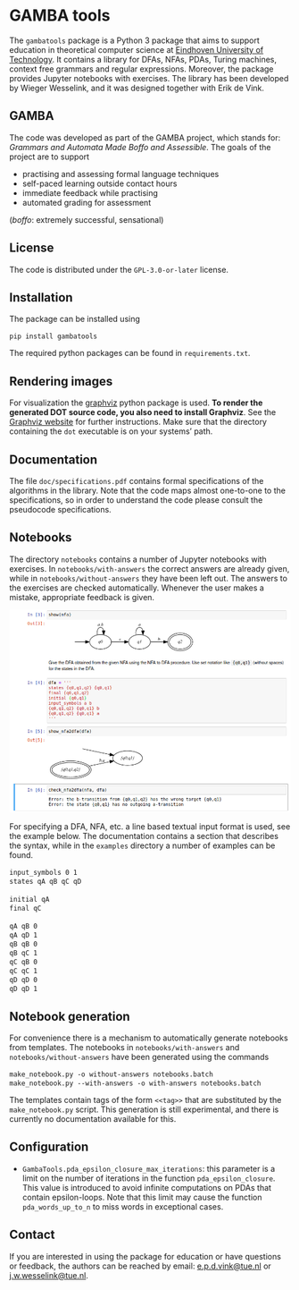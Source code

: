 # GAMBA tools

The `gambatools` package is a Python 3 package that aims to
support education in theoretical computer science at
[Eindhoven University of Technology](https://www.tue.nl/en/).
It contains a library for
DFAs, NFAs, PDAs, Turing machines, context free grammars and
regular expressions. Moreover, the package provides Jupyter notebooks with
exercises. The library has been developed by Wieger Wesselink,
and it was designed together with Erik de Vink.

## GAMBA
The code was developed as part of the GAMBA project, which stands for:
*Grammars and Automata Made Boffo and Assessible*. The goals of the project are
to support

* practising and assessing formal language techniques
* self-paced learning outside contact hours
* immediate feedback while practising
* automated grading for assessment 

(*boffo*: extremely successful, sensational)

## License
The code is distributed under the `GPL-3.0-or-later` license.

## Installation
The package can be installed using
```
pip install gambatools
```
The required python packages can be found in `requirements.txt`.

## Rendering images
For visualization the [graphviz](https://pypi.org/project/graphviz/) python
package is used. **To render the generated DOT source code, you also need to install
Graphviz**. See the [Graphviz website](https://graphviz.org/) for further instructions.
Make sure that the directory containing the `dot` executable is on your systems’ path. 

## Documentation
The file `doc/specifications.pdf` contains formal specifications
of the algorithms in the library. Note that the code maps almost one-to-one
to the specifications, so in order to understand the code please consult the
pseudocode specifications.

## Notebooks
The directory `notebooks` contains a number of Jupyter notebooks
with exercises. In `notebooks/with-answers` the correct answers are
already given, while in `notebooks/without-answers` they have been
left out. 
The answers to the exercises are checked automatically.
Whenever the user makes a mistake, appropriate feedback is given.

![NFA to DFA](doc/images/nfa2dfa.png)

For specifying a DFA, NFA, etc. a line based textual input format is used,
see the example below. The documentation contains a section that describes
the syntax, while in the `examples` directory a number of examples can be found.
```
input_symbols 0 1
states qA qB qC qD

initial qA
final qC

qA qB 0
qA qD 1
qB qB 0
qB qC 1
qC qB 0
qC qC 1
qD qD 0
qD qD 1
```

## Notebook generation
For convenience there is a mechanism to automatically generate notebooks from
templates.
The notebooks in `notebooks/with-answers` and `notebooks/without-answers`
have been generated using the commands
```
make_notebook.py -o without-answers notebooks.batch
make_notebook.py --with-answers -o with-answers notebooks.batch
```
The templates contain tags of the form `<<tag>>` that are substituted by
the `make_notebook.py` script. This generation is still experimental, and
there is currently no documentation available for this.

## Configuration

* `GambaTools.pda_epsilon_closure_max_iterations`:
this parameter is a limit on the number of iterations in the
function `pda_epsilon_closure`. This value is introduced to avoid infinite
computations on PDAs that contain epsilon-loops. Note that this limit may
cause the function `pda_words_up_to_n` to miss words in exceptional cases. 

## Contact
If you are interested in using the package for education or have questions
or feedback, the authors can be reached by email:
<e.p.d.vink@tue.nl> or <j.w.wesselink@tue.nl>.
